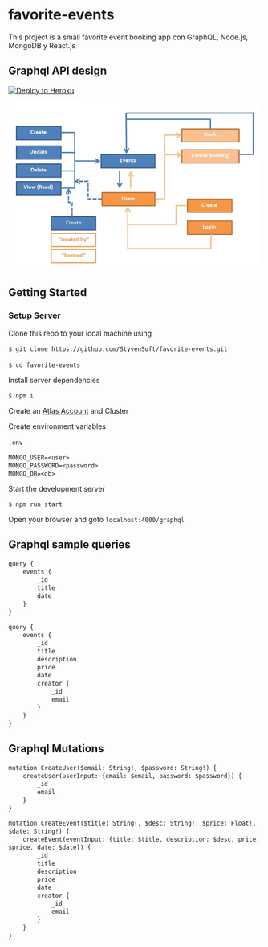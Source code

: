 # favorite-events
This project is a small favorite event booking app con GraphQL, Node.js, MongoDB y React.js

## Graphql API design

[![Deploy to
Heroku](https://www.herokucdn.com/deploy/button.svg)](https://heroku.com/deploy?template=https://github.com/StyvenSoft/favorite-events)

![Design Api](./models/Api.jpg)

## Getting Started

### Setup Server

Clone this repo to your local machine using

```
$ git clone https://github.com/StyvenSoft/favorite-events.git

$ cd favorite-events
```
Install server dependencies

```
$ npm i
```

Create an [Atlas Account](https://docs.atlas.mongodb.com/getting-started) and Cluster

Create environment variables

`.env` 

```
MONGO_USER=<user>
MONGO_PASSWORD=<password>
MONGO_DB=<db>
```

Start the development server

```
$ npm run start
```

Open your browser and goto `localhost:4000/graphql`

## Graphql sample queries

```
query {
    events {
        _id
      	title
      	date
    }
}
```

```
query {
    events {
        _id
        title
        description
        price
        date
        creator {
            _id
            email
        }
    }
}
```

## Graphql Mutations

```
mutation CreateUser($email: String!, $password: String!) {
    createUser(userInput: {email: $email, password: $password}) {
        _id
        email
    }
}
```

```
mutation CreateEvent($title: String!, $desc: String!, $price: Float!, $date: String!) {
    createEvent(eventInput: {title: $title, description: $desc, price: $price, date: $date}) {
        _id
        title
        description
        price
        date
        creator {
            _id
            email
        }
    }
}
```